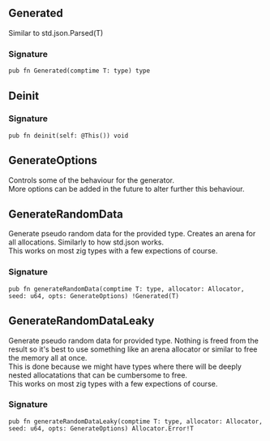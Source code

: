 ## Generated
Similar to std.json.Parsed(T)

### Signature

```zig
pub fn Generated(comptime T: type) type
```

## Deinit
### Signature

```zig
pub fn deinit(self: @This()) void
```

## GenerateOptions

Controls some of the behaviour for the generator.\
More options can be added in the future to alter
further this behaviour.

## GenerateRandomData
Generate pseudo random data for the provided type. Creates an
arena for all allocations. Similarly to how std.json works.\
This works on most zig types with a few expections of course.

### Signature

```zig
pub fn generateRandomData(comptime T: type, allocator: Allocator, seed: u64, opts: GenerateOptions) !Generated(T)
```

## GenerateRandomDataLeaky
Generate pseudo random data for provided type. Nothing is freed
from the result so it's best to use something like an arena allocator or similar
to free the memory all at once.\
This is done because we might have
types where there will be deeply nested allocatations that can
be cumbersome to free.\
This works on most zig types with a few expections of course.

### Signature

```zig
pub fn generateRandomDataLeaky(comptime T: type, allocator: Allocator, seed: u64, opts: GenerateOptions) Allocator.Error!T
```

